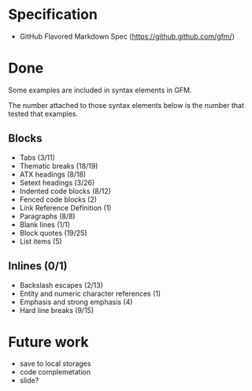 # Specification
* GitHub Flavored Markdown Spec (https://github.github.com/gfm/)

# Done
Some examples are included in syntax elements in GFM.

The number attached to those syntax elements below is the number that tested that examples.

## Blocks
* Tabs (3/11)
* Thematic breaks (18/19)
* ATX headings (8/18)
* Setext headings (3/26)
* Indented code blocks (8/12)
* Fenced code blocks (2)
* Link Reference Definition (1)
* Paragraphs (8/8)
* Blank lines (1/1)
* Block quotes (19/25)
* List items (5)

## Inlines (0/1)
* Backslash escapes (2/13)
* Entity and numeric character references (1)
* Emphasis and strong emphasis (4)
* Hard line breaks (9/15)

# Future work
* save to local storages
* code complemetation
* slide?